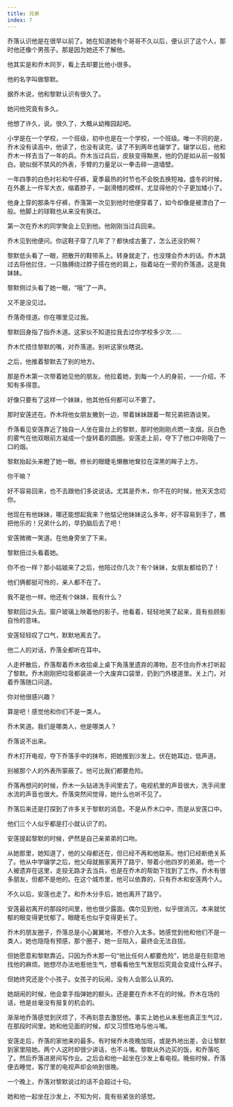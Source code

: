 ```yaml
---
title: 兄弟
index: 7
---
```


乔落认识他是在很早以前了。她在知道她有个哥哥不久以后，便认识了这个人，那时他还像个男孩子。那是因为她还不了解他。

他其实是和乔木同岁，看上去却要比他小很多。

他的名字叫做黎默。

据乔木说，他和黎默认识有很久了。

她问他究竟有多久。

他想了许久，说。很久了，大概从幼稚园起吧。

小学是在一个学校，一个班级，初中也是在一个学校，一个班级。唯一不同的是，乔木没有读高中，他读了，也没有读完，读了不到两年也辍学了。辍学以后，他和乔木一样去当了一年的兵。乔木当过兵后，皮肤变得黝黑，他的仍是如从前一般皙白。貌似弱不禁风的外表，手臂的力量足以一拳击碎一道墙壁。

一年四季的白色衬衫和牛仔裤，夏季最热的时节也不会脱去换短袖，盛冬的时候，在外裹上一件军大衣，缩着脖子，一副滑稽的模样，尤显得他的个子更加矮小了。

他身上穿的那条牛仔裤，乔落第一次见到他时他便穿着了，如今却像是被漂白了一般。他脚上的球鞋也从来没有换过。

第一次在乔木的同学聚会上见到他。他刚刚当过兵回来。

乔木见到他便问。你这鞋子穿了几年了？都快成古董了，怎么还没扔啊？

黎默低头看了一眼，把散开的鞋带系上。转身就走了，也没理会乔木的话。乔木跳过去将他拦住，一只胳膊绕过脖子搭在他的肩上，指着站在一旁的乔落道。这是我妹妹。

黎默侧过头看了她一眼，“哦”了一声。

又不是没见过。

乔落奇怪道。你在哪里见过我。

黎默回身指了指乔木道。这家伙不知道拉我去过你学校多少次……

乔木忙捂住黎默的嘴，对乔落道。别听这家伙瞎说。

之后，他推着黎默去了别的地方。

那是乔木第一次带着她见他的朋友。他拉着她，到每一个人的身前，一一介绍，不知有多得意。

好像只要有了这样一个妹妹，他其他任何都可以不要了。

那时安莲还在。乔木将他女朋友撇到一边，带着妹妹跟着一帮兄弟把酒谈笑。

乔落看见安莲靠近了独自一人坐在窗台上的黎默，那时他刚刚点燃一支烟，灰白色的雾气在他双眼前方凝成一个旋转着的圆圈。安莲走上前，夺下了他口中刚吸了一口的烟。

黎默抬起头来瞪了她一眼。修长的眼睫毛懒散地耷拉在深黑的眸子上方。

你干嘛？

好不容易回来，也不去跟他们多说说话。尤其是乔木，你不在的时候，他天天念叨你。

他现在有他妹妹，哪还能想起我来？他惦记他妹妹这么多年，好不容易到手了，瞧把他乐的！兄弟什么的，早扔脑后去了吧！

安莲微微一笑道。在他身旁坐了下来。

黎默扭过头看着她。

你不也一样？那小姑娘来了之后，他陪过你几次？有个妹妹，女朋友都给扔了！

他们俩都挺可怜的，亲人都不在了。

我不是也一样。他还有个妹妹，我有什么？

黎默回过头去。窗户玻璃上映着他的影子。他看着，轻轻地笑了起来，竟有些顾影自怜的意味。

安莲轻轻叹了口气，默默地离去了。

他二人的对话，乔落全都听在耳中。

人走杯散后，乔落帮着乔木收拾桌上桌下角落里遗弃的滞物，忍不住向乔木打听起了黎默。乔木刚刚把垃圾都装进一个大废弃口袋里，扔到门外楼道里。关上门，对着乔落随口问道。

你对他很感兴趣？

算是吧！感觉他和你们不是一类人。

乔木笑道。我们是哪类人，他是哪类人？

乔落说不出来。

乔木打开电视，夺下乔落手中的抹布，把她推到沙发上。伏在她耳边，低声道。

别被那个人的外表所蒙蔽了。他可比我们都要危险。

乔落再想问的时候，乔木一头钻进洗手间里去了。电视机里的声音很大，洗手间里水流的声音也很大。乔落突然间觉得，她什么也听不见了。

乔落后来还是打探到了许多关于黎默的消息。不是从乔木口中，而是从安莲口中。

他们三个人似乎都是打小就认识了的。

安莲提起黎默的时候，俨然是自己亲弟弟的口吻。

从她那里，她知道了，他的父母都还在，但已经不再和他联系。他们已经断绝关系了。他从中学辍学之后，他父母就搬家离开了路宁，带着小他四岁的弟弟。他一个人被遗弃在这里，走投无路才去当兵，也是在乔木的帮助下找到了工作。乔木有很多朋友，但都不是他的。在这个城市里，他可以依靠的，只有乔木和安莲两个人。

不久以后，安莲也走了。和乔木分手后，她也离开了路宁。

安莲最初离开的那段时间里，他也很少露面。偶尔见到他，似乎很消沉，本来就忧郁的眼变得更忧郁了。眼睫毛也似乎变得更长了。

乔木的朋友圈子，乔落总是小心翼翼地，不想介入太多。她感觉到他和他们不是一类人，她也隐隐有预感，那个圈子，她一旦陷入，最终会无法自拔。

但她愿意和黎默靠近。只因为乔木那一句“他比任何人都要危险”，她总是在刻意地找他的麻烦。她想尽办法地惹他生气，想看看他生气发怒后究竟会变成什么样子。

但她终究还是个小孩子。女孩子的玩闹，没有人会那么认真的。

她胡闹的时候，他会拿手指弹她的额头。还是要在乔木不在的时候。乔木在场的话，他是丝毫没有报复的机会的。

渐渐地乔落感觉到厌烦了，不再刻意去激怒他。事实上她也从未惹他真正生气过，在那段时间里。她和他见面的时候，却又习惯性地与他斗嘴。

安莲走后，乔落的家他来的最多。有时候乔木夜晚加班，或是外地出差，会让黎默到家里陪她。两个人这时却很少讲话，也不斗嘴。黎默从外边买的饭，和乔落吃了。然后乔落进房间写作业。之后会和他一起坐在沙发上看电视。晚些时候，乔落便去睡觉，客厅里的电视声却会响到很晚。

一个晚上，乔落对黎默说过的话不会超过十句。

她和他一起坐在沙发上，不知为何，竟有些紧张的感觉。

